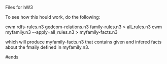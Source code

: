 Files for hW3

To see how this hould work, do the following:

  cwm rdfs-rules.n3 gedcom-relations.n3 family-rules.n3 > all_rules.n3
  cwm myfamily.n3 --apply=all_rules.n3  > myfamily-facts.n3

which will produce myfamily-facts.n3 that contains given and infered
facts about the fmaily defined in myfamily.n3.

#ends
